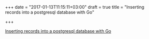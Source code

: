 +++
date = "2017-01-13T11:15:11+03:00"
draft = true
title = "Inserting records into a postgresql database with Go"

+++

<p><a href="https://www.calhoun.io/inserting-records-into-a-postgresql-database-with-gos-database-sql-package">Inserting records into a postgresql database with Go</a></p>
